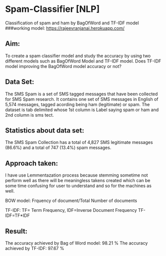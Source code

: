 # Spam-Classifier [NLP]

Classification of spam and ham by BagOfWord and TF-IDF model
###working model:
https://rajeevranjanai.herokuapp.com/

## Aim:

To create a spam classifier model and study the accuracy by using two different models such as BagOfWord Model and TF-IDF model. Does TF-IDF model improving the BagOfWord model accuracy or not?

## Data Set:

The SMS Spam is a set of SMS tagged messages that have been collected for SMS Spam research. It contains one set of SMS messages in English of 5,574 messages, tagged acording being ham (legitimate) or spam. The dataset is tab delimited whose 1st column is Label saying spam or ham and 2nd column is sms tect. 

## Statistics about data set:

The SMS Spam Collection has a total of 4,827 SMS legitimate messages (86.6%) and a total of 747 (13.4%) spam messages.

## Approach taken:

I have use Lemmentazation process because stemming sometime not perform well as there will be meaningless takens created which can be some time confusing for user to understand and so for the machines as well.

BOW model: Frquency of document/Total Number of documents

TF-IDF: TF= Term Frequency, IDF=Inverse Document Frequency
        TF-IDF=TF*IDF 


## Result:

The accuracy achieved by Bag of Word model:  98.21  %
The accuracy achieved by TF-IDF:  97.67  %
